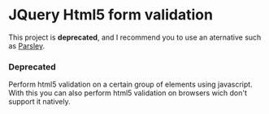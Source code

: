 # JQuery Html5 form validation

This project is **deprecated**, and I recommend you to use an aternative such as [Parsley](http://parsleyjs.org/). 

### Deprecated
Perform html5 validation on a certain group of elements using javascript. 
With this you can also perform html5 validation on browsers wich don't support it natively.


